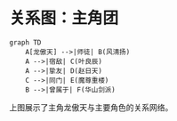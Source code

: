 # 关系图：主角团

```mermaid
graph TD
    A[龙傲天] -->|师徒| B(风清扬)
    A -->|宿敌| C(叶良辰)
    A -->|挚友| D(赵日天)
    C -->|同门| E(魔尊重楼)
    B -->|曾属于| F(华山剑派)
```

上图展示了主角龙傲天与主要角色的关系网络。